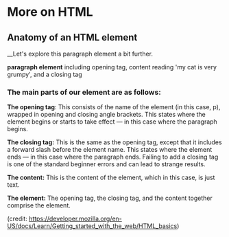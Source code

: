 # More on HTML

 ## Anatomy of an HTML element

__Let's explore this paragraph element a bit further.

**paragraph element** including opening tag, content reading 'my cat is very grumpy', and a closing tag

### The main parts of our element are as follows:

**The opening tag**: This consists of the name of the element (in this case, p), wrapped in opening and closing angle brackets. This states where the element begins or starts to take effect — in this case where the paragraph begins.

**The closing tag:** This is the same as the opening tag, except that it includes a forward slash before the element name. This states where the element ends — in this case where the paragraph ends. Failing to add a closing tag is one of the standard beginner errors and can lead to strange results.

**The content:** This is the content of the element, which in this case, is just text.

**The element:** The opening tag, the closing tag, and the content together comprise the element.

(credit: https://developer.mozilla.org/en-US/docs/Learn/Getting_started_with_the_web/HTML_basics)
